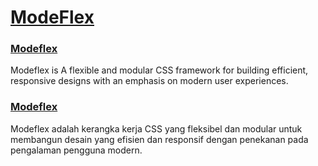# [ModeFlex](https://nelsenpro.github.io/modeflex/)
### [Modeflex](https://nelsenpro.github.io/modeflex/)
Modeflex is A flexible and modular CSS framework for building efficient, responsive designs with an emphasis on modern user experiences.

### [Modeflex](https://nelsenpro.github.io/modeflex/)
Modeflex adalah kerangka kerja CSS yang fleksibel dan modular untuk membangun desain yang efisien dan responsif dengan penekanan pada pengalaman pengguna modern.
